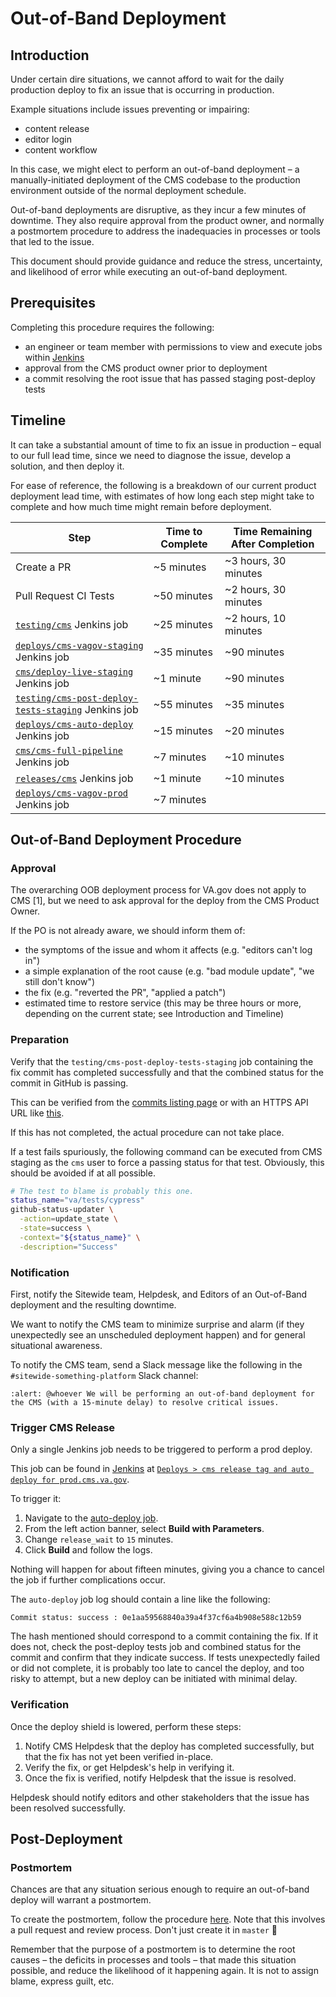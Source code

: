 # Out-of-Band Deployment

## Introduction

Under certain dire situations, we cannot afford to wait for the daily production deploy to fix an issue that is occurring in production.

Example situations include issues preventing or impairing:

- content release
- editor login
- content workflow

In this case, we might elect to perform an out-of-band deployment – a manually-initiated deployment of the CMS codebase to the production environment outside of the normal deployment schedule.

Out-of-band deployments are disruptive, as they incur a few minutes of downtime. They also require approval from the product owner, and normally a postmortem procedure to address the inadequacies in processes or tools that led to the issue.

This document should provide guidance and reduce the stress, uncertainty, and likelihood of error while executing an out-of-band deployment.

## Prerequisites

Completing this procedure requires the following:

- an engineer or team member with permissions to view and execute jobs within [Jenkins](https://jenkins.vfs.va.gov)
- approval from the CMS product owner prior to deployment
- a commit resolving the root issue that has passed staging post-deploy tests

## Timeline

It can take a substantial amount of time to fix an issue in production – equal to our full lead time, since we need to diagnose the issue, develop a solution, and then deploy it.

For ease of reference, the following is a breakdown of our current product deployment lead time, with  estimates of how long each step might take to complete and how much time might remain before deployment.

| Step | Time to Complete | Time Remaining After Completion |
| ---- | ---------------- | ------------------------------- |
| Create a PR | ~5 minutes | ~3 hours, 30 minutes |
| Pull Request CI Tests | ~50 minutes | ~2 hours, 30 minutes |
| [`testing/cms`](http://jenkins.vfs.va.gov/job/testing/job/cms/) Jenkins job | ~25 minutes | ~2 hours, 10 minutes |
| [`deploys/cms-vagov-staging`](http://jenkins.vfs.va.gov/job/deploys/job/cms-vagov-staging/) Jenkins job | ~35 minutes | ~90 minutes |
| [`cms/deploy-live-staging`](http://jenkins.vfs.va.gov/job/cms/job/deploy-live-staging/) Jenkins job | ~1 minute | ~90 minutes |
| [`testing/cms-post-deploy-tests-staging`](http://jenkins.vfs.va.gov/job/testing/job/cms-post-deploy-tests-staging/) Jenkins job | ~55 minutes | ~35 minutes |
| [`deploys/cms-auto-deploy`](http://jenkins.vfs.va.gov/job/deploys/job/cms-auto-deploy/) Jenkins job | ~15 minutes | ~20 minutes |
| [`cms/cms-full-pipeline`](http://jenkins.vfs.va.gov/job/cms/job/cms-full-pipeline/) Jenkins job | ~7 minutes | ~10 minutes |
| [`releases/cms`](http://jenkins.vfs.va.gov/job/releases/job/cms/) Jenkins job | ~1 minute | ~10 minutes |
| [`deploys/cms-vagov-prod`](http://jenkins.vfs.va.gov/job/deploys/job/cms-vagov-prod/) Jenkins job | ~7 minutes | |

## Out-of-Band Deployment Procedure

### Approval

The overarching OOB deployment process for VA.gov does not apply to CMS [1], but we need to ask approval for the deploy from the CMS Product Owner.

If the PO is not already aware, we should inform them of:

- the symptoms of the issue and whom it affects (e.g. "editors can't log in")
- a simple explanation of the root cause (e.g. "bad module update", "we still don't know")
- the fix (e.g. "reverted the PR", "applied a patch")
- estimated time to restore service (this may be three hours or more, depending on the current state; see Introduction and Timeline)

### Preparation

Verify that the `testing/cms-post-deploy-tests-staging` job containing the fix commit has completed successfully and that the combined status for the commit in GitHub is passing. 

This can be verified from the [commits listing page](https://github.com/department-of-veterans-affairs/va.gov-cms/commits/main) or with an HTTPS API URL like [this](https://api.github.com/repos/department-of-veterans-affairs/va.gov-cms/commits/bbb7e0e809e17766a5df478c95fb1266d1a654b1/status).

If this has not completed, the actual procedure can not take place.

If a test fails spuriously, the following command can be executed from CMS staging as the `cms` user to force a passing status for that test. Obviously, this should be avoided if at all possible.

```bash
# The test to blame is probably this one.
status_name="va/tests/cypress"
github-status-updater \
  -action=update_state \
  -state=success \
  -context="${status_name}" \
  -description="Success"
```

### Notification

First, notify the Sitewide team, Helpdesk, and Editors of an Out-of-Band deployment and the resulting downtime.

We want to notify the CMS team to minimize surprise and alarm (if they unexpectedly see an unscheduled deployment happen) and for general situational awareness.

To notify the CMS team, send a Slack message like the following in the `#sitewide-something-platform` Slack channel:

```slack
:alert: @whoever We will be performing an out-of-band deployment for the CMS (with a 15-minute delay) to resolve critical issues.
```

### Trigger CMS Release

Only a single Jenkins job needs to be triggered to perform a prod deploy.

This job can be found in [Jenkins](jenkins.vfs.va.gov) at [`Deploys > cms release tag and auto deploy for prod.cms.va.gov`](http://jenkins.vfs.va.gov/job/deploys/job/cms-auto-deploy/).

To trigger it:

1. Navigate to the [auto-deploy job](http://jenkins.vfs.va.gov/job/deploys/job/cms-auto-deploy/).
2. From the left action banner, select **Build with Parameters**.
3. Change `release_wait` to `15` minutes.
4. Click **Build** and follow the logs.

Nothing will happen for about fifteen minutes, giving you a chance to cancel the job if further complications occur.

The `auto-deploy` job log should contain a line like the following:

```
Commit status: success : 0e1aa59568840a39a4f37cf6a4b908e588c12b59
```

The hash mentioned should correspond to a commit containing the fix. If it does not, check the post-deploy tests job and combined status for the commit and confirm that they indicate success. If tests unexpectedly failed or did not complete, it is probably too late to cancel the deploy, and too risky to attempt, but a new deploy can be initiated with minimal delay.

### Verification

Once the deploy shield is lowered, perform these steps:

1. Notify CMS Helpdesk that the deploy has completed successfully, but that the fix has not yet been verified in-place.
2. Verify the fix, or get Helpdesk's help in verifying it.
3. Once the fix is verified, notify Helpdesk that the issue is resolved.

Helpdesk should notify editors and other stakeholders that the issue has been resolved successfully.

## Post-Deployment

### Postmortem

Chances are that any situation serious enough to require an out-of-band deploy will warrant a postmortem.

To create the postmortem, follow the procedure [here](https://github.com/department-of-veterans-affairs/va.gov-team-sensitive/tree/master/Postmortems). Note that this involves a pull request and review process. Don't just create it in `master` :slightly_smiling_face:

Remember that the purpose of a postmortem is to determine the root causes – the deficits in processes and tools – that made this situation possible, and reduce the likelihood of it happening again. It is not to assign blame, express guilt, etc.

